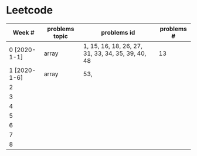 # Leetcode 

| Week #       | problems topic | problems id                                       | problems # |
| ------------ | -------------- | ------------------------------------------------- | ---------- |
| 0 [2020-1-1] | array          | 1, 15, 16, 18, 26, 27, 31, 33, 34, 35, 39, 40, 48 | 13         |
| 1 [2020-1-6] | array          | 53,                                               |            |
| 2            |                |                                                   |            |
| 3            |                |                                                   |            |
| 4            |                |                                                   |            |
| 5            |                |                                                   |            |
| 6            |                |                                                   |            |
| 7            |                |                                                   |            |
| 8            |                |                                                   |            |

